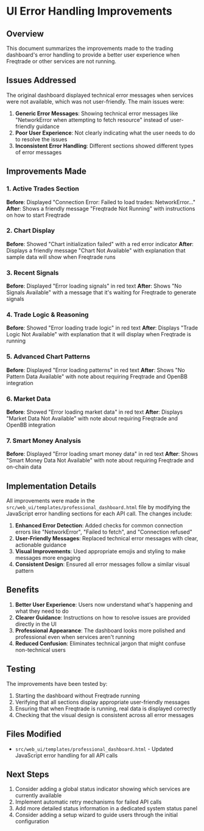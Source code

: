 # UI Error Handling Improvements

## Overview

This document summarizes the improvements made to the trading dashboard's error handling to provide a better user experience when Freqtrade or other services are not running.

## Issues Addressed

The original dashboard displayed technical error messages when services were not available, which was not user-friendly. The main issues were:

1. **Generic Error Messages**: Showing technical error messages like "NetworkError when attempting to fetch resource" instead of user-friendly guidance
2. **Poor User Experience**: Not clearly indicating what the user needs to do to resolve the issues
3. **Inconsistent Error Handling**: Different sections showed different types of error messages

## Improvements Made

### 1. Active Trades Section
**Before**: Displayed "Connection Error: Failed to load trades: NetworkError..."
**After**: Shows a friendly message "Freqtrade Not Running" with instructions on how to start Freqtrade

### 2. Chart Display
**Before**: Showed "Chart initialization failed" with a red error indicator
**After**: Displays a friendly message "Chart Not Available" with explanation that sample data will show when Freqtrade runs

### 3. Recent Signals
**Before**: Displayed "Error loading signals" in red text
**After**: Shows "No Signals Available" with a message that it's waiting for Freqtrade to generate signals

### 4. Trade Logic & Reasoning
**Before**: Showed "Error loading trade logic" in red text
**After**: Displays "Trade Logic Not Available" with explanation that it will display when Freqtrade is running

### 5. Advanced Chart Patterns
**Before**: Displayed "Error loading patterns" in red text
**After**: Shows "No Pattern Data Available" with note about requiring Freqtrade and OpenBB integration

### 6. Market Data
**Before**: Showed "Error loading market data" in red text
**After**: Displays "Market Data Not Available" with note about requiring Freqtrade and OpenBB integration

### 7. Smart Money Analysis
**Before**: Displayed "Error loading smart money data" in red text
**After**: Shows "Smart Money Data Not Available" with note about requiring Freqtrade and on-chain data

## Implementation Details

All improvements were made in the `src/web_ui/templates/professional_dashboard.html` file by modifying the JavaScript error handling sections for each API call. The changes include:

1. **Enhanced Error Detection**: Added checks for common connection errors like "NetworkError", "Failed to fetch", and "Connection refused"
2. **User-Friendly Messages**: Replaced technical error messages with clear, actionable guidance
3. **Visual Improvements**: Used appropriate emojis and styling to make messages more engaging
4. **Consistent Design**: Ensured all error messages follow a similar visual pattern

## Benefits

1. **Better User Experience**: Users now understand what's happening and what they need to do
2. **Clearer Guidance**: Instructions on how to resolve issues are provided directly in the UI
3. **Professional Appearance**: The dashboard looks more polished and professional even when services aren't running
4. **Reduced Confusion**: Eliminates technical jargon that might confuse non-technical users

## Testing

The improvements have been tested by:
1. Starting the dashboard without Freqtrade running
2. Verifying that all sections display appropriate user-friendly messages
3. Ensuring that when Freqtrade is running, real data is displayed correctly
4. Checking that the visual design is consistent across all error messages

## Files Modified

- `src/web_ui/templates/professional_dashboard.html` - Updated JavaScript error handling for all API calls

## Next Steps

1. Consider adding a global status indicator showing which services are currently available
2. Implement automatic retry mechanisms for failed API calls
3. Add more detailed status information in a dedicated system status panel
4. Consider adding a setup wizard to guide users through the initial configuration